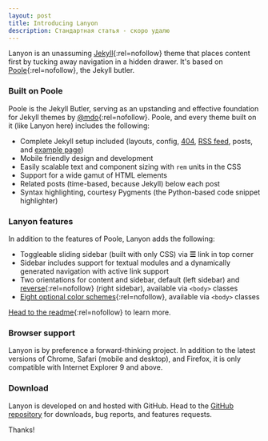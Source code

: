 ```yaml
---
layout: post
title: Introducing Lanyon
description: Стандартная статья - скоро удалю
---
```


<noindex>

Lanyon is an unassuming [Jekyll](http://jekyllrb.com){:rel=nofollow} theme that places content first by tucking away navigation in a hidden drawer. It's based on [Poole](http://getpoole.com){:rel=nofollow}, the Jekyll butler.

### Built on Poole

Poole is the Jekyll Butler, serving as an upstanding and effective foundation for Jekyll themes by [@mdo](https://twitter.com/mdo){:rel=nofollow}. Poole, and every theme built on it (like Lanyon here) includes the following:

* Complete Jekyll setup included (layouts, config, [404](/404), [RSS feed](/atom.xml), posts, and [example page](/about))
* Mobile friendly design and development
* Easily scalable text and component sizing with `rem` units in the CSS
* Support for a wide gamut of HTML elements
* Related posts (time-based, because Jekyll) below each post
* Syntax highlighting, courtesy Pygments (the Python-based code snippet highlighter)

### Lanyon features

In addition to the features of Poole, Lanyon adds the following:

* Toggleable sliding sidebar (built with only CSS) via **☰** link in top corner
* Sidebar includes support for textual modules and a dynamically generated navigation with active link support
* Two orientations for content and sidebar, default (left sidebar) and [reverse](https://github.com/poole/lanyon#reverse-layout){:rel=nofollow} (right sidebar), available via `<body>` classes
* [Eight optional color schemes](https://github.com/poole/lanyon#themes){:rel=nofollow}, available via `<body>` classes

[Head to the readme](https://github.com/poole/lanyon#readme){:rel=nofollow} to learn more.

### Browser support

Lanyon is by preference a forward-thinking project. In addition to the latest versions of Chrome, Safari (mobile and desktop), and Firefox, it is only compatible with Internet Explorer 9 and above.

### Download

Lanyon is developed on and hosted with GitHub. Head to the <a href="https://github.com/poole/lanyon" rel="nofollow">GitHub repository</a> for downloads, bug reports, and features requests.

Thanks!

</noindex>


